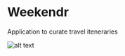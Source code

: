 # Weekendr
Application to curate travel iteneraries

![alt text](https://github.com/Weekendr/Weekendr/edit/dev/client/build/assets/images/weekendr_wireframe.jpg "Logo Title Text 1")
